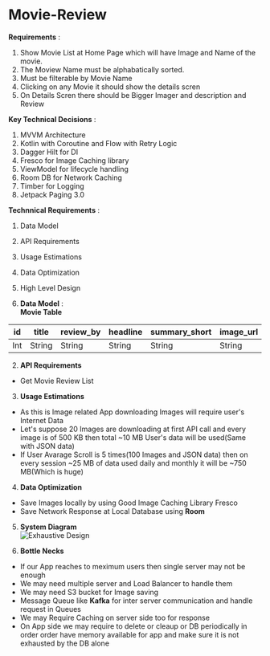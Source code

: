 # Movie-Review
**Requirements** :  
  1. Show Movie List at Home Page which will have Image and Name of the movie.
  2. The Moview Name must be alphabatically sorted.
  3. Must be filterable by Movie Name
  4. Clicking on any Movie it should show the details scren
  5. On Details Scren there should be Bigger Imager and description and Review

**Key Technical Decisions** :
  1. MVVM Architecture
  2. Kotlin with Coroutine and Flow with Retry Logic
  3. Dagger Hilt for DI
  4. Fresco for Image Caching library
  5. ViewModel for lifecycle handling
  6. Room DB for Network Caching
  7. Timber for Logging
  9. Jetpack Paging 3.0

**Technnical Requirements** :     
  1. Data Model
  2. API Requirements
  3. Usage Estimations
  4. Data Optimization
  5. High Level Design 

1. **Data Model** :  
**Movie Table**

 id  |    title      |  review_by  |  headline | summary_short  | image_url  | external_link | opening_date  |
---- | ------------- | ---------- | ---------- | -------------- |----------- |-------------- |-------------- |
 Int |    String     |   String   |   String   |    String      |  String    |    String     |    String     |
 
2. **API Requirements**
  * Get Movie Review List

3. **Usage Estimations**
  * As this is Image related App downloading Images will require user's Internet Data
  * Let's suppose 20 Images are downloading at first API call and every image is of 500 KB then total ~10 MB User's data will be used(Same with JSON data)
  * If User Avarage Scroll is 5 times(100 Images and JSON data) then on every session ~25 MB of data used daily and monthly it will be ~750 MB(Which is huge)

4. **Data Optimization**  
  * Save Images locally by using Good Image Caching Library Fresco
  * Save Network Response at Local Database using **Room**
  
5. **System Diagram**  
  ![Exhaustive Design](http://www.plantuml.com/plantuml/png/ZP9DQxD04CVl-oa6dtFoq1mRA15ZKy7MOD90eI2RTJHBDxj1rpIbvBjtDqkhqHvwaPdvpVx7UPdLcbQwsGiYiD2W5LIyt6d8UOLCSoK9PLfLu0M2ezGUq1eAHYoaiXG86uxl09-4d4al-gXo50vrIBId9MOf7bJDZV27JG1e-ShVXDbzk0uUB37eVAsSXija5QsJz6KWFVVNldkQnSaY2jnx0fsK3dM50PeQ6QqHlAY0y7GmVUV_N-MJqk0VAHTqA_3IzNDm0_yENBvD1PTuQz8kndYhH3xLUD8sD52SKqq7GfC_2PslvnAccp3j_tEAHpj_VnbvHfCAB2j4wOHRSvmhhT69kx2JRzNZ9F3ZR6N6wY_2Vf5OCIeWe6o7fWeLdE5MDEYgEAjVn4Q_TqSA1gFHtUKcYFrOhxqGycFPU6U_FT0_7D9cMZxOFh4Biy1DphWJwrwtIXpy1SnGvirUV040)
   
   
6. **Bottle Necks**  
  * If our App reaches to meximum users then single server may not be enough
  * We may need multiple server and Load Balancer to handle them
  * We may need S3 bucket for Image saving
  * Message Queue like **Kafka** for inter server communication and handle request in Queues
  * We may Require Caching on server side too for response
  * On App side we may require to delete or cleaup or DB periodically in order order have memory available for app and make sure it is not exhausted by the DB alone





